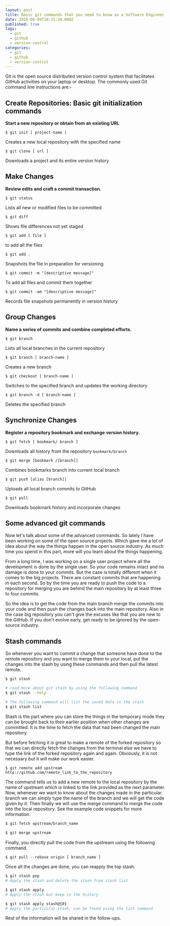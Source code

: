 ```yaml
---
layout: post
title: Basic git commands that you need to know as a Software Engineer
date: 2016-06-09T20:31:50.000Z
published: true
tags:
  - git
  - github
  - version-control
categories:
  - git
  - github
  - version-control
---
```

Git is the open source distributed version control system that facilitates GitHub activities on your laptop or desktop. The commonly used Git command line instructions are:-

## Create Repositories: Basic git initialization commands

**Start a new repository or obtain from an existing URL**

`$ git init [ project-name ]`

Creates a new local repository with the specified name

`$ git clone [ url ]`

Downloads a project and its entire version history

## Make Changes

**Review edits and craft a commit transaction.**

`$ git status`

Lists all new or modified files to be committed

`$ git diff`

Shows file differences not yet staged

`$ git add [ file ]`

to add all the files

`$ git add .`

Snapshots the file in preparation for versioning

`$ git commit -m "[descriptive message]"`

To add all files and commit them together

`$ git commit -am "[descriptive message]"`

Records file snapshots permanently in version history

## Group Changes

**Name a series of commits and combine completed efforts.**

`$ git branch`

Lists all local branches in the current repository

`$ git branch [ branch-name ]`

Creates a new branch

`$ git checkout [ branch-name ]`

Switches to the specified branch and updates the working directory

`$ git branch -d [ branch-name ]`

Deletes the specified branch

## Synchronize Changes

**Register a repository bookmark and exchange version history.**

`$ git fetch [ bookmark/ branch ]`

Downloads all history from the repository `bookmark/branch`

`$ git merge [bookmark /[branch]]`

Combines bookmarks branch into current local branch

`$ git push [alias [branch]]`

Uploads all local branch commits to GitHub

`$ git pull`

Downloads bookmark history and incorporate changes

## Some advanced git commands

Now let's talk about some of the advanced commands. So lately I have been working on some of the open source projects. Which gave me a lot of idea about the way the things happen in the open source industry. As much time you spend in this part, more will you learn about the things happening.

From a long time, I was working on a single user project where all the development is done by the single user. So your code remains intact and no damage is done to your commits. But the case is totally different when it comes to the big projects. There are constant commits that are happening in each second. So by the time you are ready to push the code to a repository for merging you are behind the main repository by at least three to four commits.

So the idea is to get the code from the main branch merge the commits into your code and then push the changes back into the main repository. Also in the case big repository you can't give the excuses like that you are new to the GitHub. If you don't evolve early, get ready to be ignored by the open-source industry.

## Stash commands

So whenever you want to commit a change that someone have done to the remote repository and you want to merge them to your local, put the changes into the stash by using these commands and then pull the latest remote.

```bash   
$ git stash 

# read more about git stash by using the following command
$ git stash --help

# The following command will list the saved data in the stash
$ git stash list
```

Stash is the part where you can store the things in the temporary mode they can be brought back to their earlier position when other changes are committed. It is the time to fetch the data that had been changed the main repository.

But before fetching it is great to make a remote of the forked repository so that we can directly fetch the changes from the terminal else we have to type the link of the forked repository again and again. Obviously, it is not necessary but it will make our work easier.

    
`$ git remote add upstream http://github.com/remote_link_to_the_repository`

The command tells us to add a new remote to the local repository by the name of upstream which is linked to the link provided as the next parameter. Now, whenever we want to know about the changes made in the particular branch we can simply type the name of the branch and we will get the code given by it. Then finally we will use the merge command to merge the code into the local repository. See the example code snippets for more information.

```bash 
$ git fetch upstream/branch_name
    
$ git merge upstream
```

Finally, you directly pull the code from the upstream using the following command.

`$ git pull --rebase origin [ branch_name ]`

Once all the changes are done, you can reapply the top stash.

```bash
$ git stash pop
# Apply the stash and delete the stash from stash list

$ git stash apply
# Apply the stash but keep in the history

$ git stash apply stash@{0}
# Apply the particular stash, can be found using the list command
```

Rest of the information will be shared in the follow-ups.
